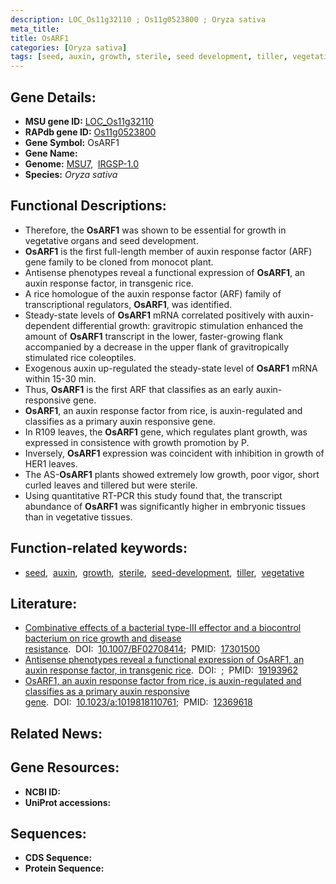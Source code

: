 ```yaml
---
description: LOC_Os11g32110 ; Os11g0523800 ; Oryza sativa
meta_title:
title: OsARF1
categories: [Oryza sativa]
tags: [seed, auxin, growth, sterile, seed development, tiller, vegetative]
---
```


## Gene Details:
- **MSU gene ID:** [LOC_Os11g32110](http://rice.uga.edu/cgi-bin/ORF_infopage.cgi?orf=LOC_Os11g32110)  
- **RAPdb gene ID:** [Os11g0523800](https://rapdb.dna.affrc.go.jp/locus/?name=Os11g0523800)  
- **Gene Symbol:** OsARF1
- **Gene Name:**
- **Genome:**  [MSU7](http://rice.uga.edu/),&nbsp;&nbsp;[IRGSP-1.0](https://rapdb.dna.affrc.go.jp/download/irgsp1.html)
- **Species:** *Oryza sativa*

## Functional Descriptions:
   - Therefore, the **OsARF1** was shown to be essential for growth in vegetative organs and seed development.
   - **OsARF1** is the first full-length member of auxin response factor (ARF) gene family to be cloned from monocot plant.
   - Antisense phenotypes reveal a functional expression of **OsARF1**, an auxin response factor, in transgenic rice.
   - A rice homologue of the auxin response factor (ARF) family of transcriptional regulators, **OsARF1**, was identified.
   - Steady-state levels of **OsARF1** mRNA correlated positively with auxin-dependent differential growth: gravitropic stimulation enhanced the amount of **OsARF1** transcript in the lower, faster-growing flank accompanied by a decrease in the upper flank of gravitropically stimulated rice coleoptiles.
   - Exogenous auxin up-regulated the steady-state level of **OsARF1** mRNA within 15-30 min.
   - Thus, **OsARF1** is the first ARF that classifies as an early auxin-responsive gene.
   - **OsARF1**, an auxin response factor from rice, is auxin-regulated and classifies as a primary auxin responsive gene.
   - In R109 leaves, the **OsARF1** gene, which regulates plant growth, was expressed in consistence with growth promotion by P.
   - Inversely, **OsARF1** expression was coincident with inhibition in growth of HER1 leaves.
   - The AS-**OsARF1** plants showed extremely low growth, poor vigor, short curled leaves and tillered but were sterile.
   - Using quantitative RT-PCR this study found that, the transcript abundance of **OsARF1** was significantly higher in embryonic tissues than in vegetative tissues.

## Function-related keywords:
   - [seed](/tags/seed/),&nbsp;&nbsp;[auxin](/tags/auxin/),&nbsp;&nbsp;[growth](/tags/growth/),&nbsp;&nbsp;[sterile](/tags/sterile/),&nbsp;&nbsp;[seed-development](/tags/seed-development/),&nbsp;&nbsp;[tiller](/tags/tiller/),&nbsp;&nbsp;[vegetative](/tags/vegetative/)

## Literature:
   - [Combinative effects of a bacterial type-III effector and a biocontrol bacterium on rice growth and disease resistance](https://www.doi.org/10.1007/BF02708414).&nbsp;&nbsp;DOI:&nbsp;&nbsp;[10.1007/BF02708414](https://www.doi.org/10.1007/BF02708414);&nbsp;&nbsp;PMID:&nbsp;&nbsp;[17301500](https://pubmed.ncbi.nlm.nih.gov/17301500/)
   - [Antisense phenotypes reveal a functional expression of OsARF1, an auxin response factor, in transgenic rice](https://www.doi.org/).&nbsp;&nbsp;DOI:&nbsp;&nbsp;[](https://www.doi.org/);&nbsp;&nbsp;PMID:&nbsp;&nbsp;[19193962](https://pubmed.ncbi.nlm.nih.gov/19193962/)
   - [OsARF1, an auxin response factor from rice, is auxin-regulated and classifies as a primary auxin responsive gene](https://www.doi.org/10.1023/a:1019818110761).&nbsp;&nbsp;DOI:&nbsp;&nbsp;[10.1023/a:1019818110761](https://www.doi.org/10.1023/a:1019818110761);&nbsp;&nbsp;PMID:&nbsp;&nbsp;[12369618](https://pubmed.ncbi.nlm.nih.gov/12369618/)

## Related News:

## Gene Resources:
- **NCBI ID:**  []()
- **UniProt accessions:** [](https://www.uniprot.org/uniprotkb//entry)

## Sequences:
- **CDS Sequence:**
- **Protein Sequence:**
